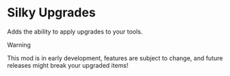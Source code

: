 # Silky Upgrades
Adds the ability to apply upgrades to your tools.

> [!WARNING]
> This mod is in early development, features are subject to change, and future releases might break your upgraded items!
